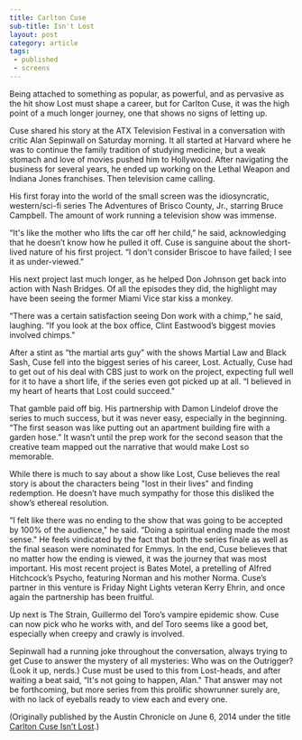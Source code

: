 ```yaml
---
title: Carlton Cuse
sub-title: Isn't Lost
layout: post
category: article
tags:
 - published
 - screens
---
```


Being attached to something as popular, as powerful, and as pervasive as the hit show Lost must shape a career, but for Carlton Cuse, it was the high point of a much longer journey, one that shows no signs of letting up.

Cuse shared his story at the ATX Television Festival in a conversation with critic Alan Sepinwall on Saturday morning. It all started at Harvard where he was to continue the family tradition of studying medicine, but a weak stomach and love of movies pushed him to Hollywood. After navigating the business for several years, he ended up working on the Lethal Weapon and Indiana Jones franchises. Then television came calling.

His first foray into the world of the small screen was the idiosyncratic, western/sci-fi series The Adventures of Brisco County, Jr., starring Bruce Campbell. The amount of work running a television show was immense.

“It's like the mother who lifts the car off her child,” he said, acknowledging that he doesn’t know how he pulled it off. Cuse is sanguine about the short-lived nature of his first project. “I don't consider Briscoe to have failed; I see it as under-viewed."

His next project last much longer, as he helped Don Johnson get back into action with Nash Bridges. Of all the episodes they did, the highlight may have been seeing the former Miami Vice star kiss a monkey.

“There was a certain satisfaction seeing Don work with a chimp,” he said, laughing. “If you look at the box office, Clint Eastwood’s biggest movies involved chimps."

After a stint as “the martial arts guy” with the shows Martial Law and Black Sash, Cuse fell into the biggest series of his career, Lost. Actually, Cuse had to get out of his deal with CBS just to work on the project, expecting full well for it to have a short life, if the series even got picked up at all. “I believed in my heart of hearts that Lost could succeed."

That gamble paid off big. His partnership with Damon Lindelof drove the series to much success, but it was never easy, especially in the beginning. “The first season was like putting out an apartment building fire with a garden hose.” It wasn’t until the prep work for the second season that the creative team mapped out the narrative that would make Lost so memorable.

While there is much to say about a show like Lost, Cuse believes the real story is about the characters being "lost in their lives" and finding redemption. He doesn’t have much sympathy for those this disliked the show’s ethereal resolution.

“I felt like there was no ending to the show that was going to be accepted by 100% of the audience," he said. “Doing a spiritual ending made the most sense." He feels vindicated by the fact that both the series finale as well as the final season were nominated for Emmys. In the end, Cuse believes that no matter how the ending is viewed, it was the journey that was most important. His most recent project is Bates Motel, a pretelling of Alfred Hitchcock’s Psycho, featuring Norman and his mother Norma. Cuse’s partner in this venture is Friday Night Lights veteran Kerry Ehrin, and once again the partnership has been fruitful.

Up next is The Strain, Guillermo del Toro’s vampire epidemic show. Cuse can now pick who he works with, and del Toro seems like a good bet, especially when creepy and crawly is involved.

Sepinwall had a running joke throughout the conversation, always trying to get Cuse to answer the mystery of all mysteries: Who was on the Outrigger? (Look it up, nerds.) Cuse must be used to this from Lost-heads, and after waiting a beat said, “It's not going to happen, Alan." That answer may not be forthcoming, but more series from this prolific showrunner surely are, with no lack of eyeballs ready to view each and every one.

(Originally published by the Austin Chronicle on June 6, 2014 under the title [Carlton Cuse Isn’t Lost](http://www.austinchronicle.com/daily/screens/2014-06-09/carlton-cuse-isnt-lost/).)